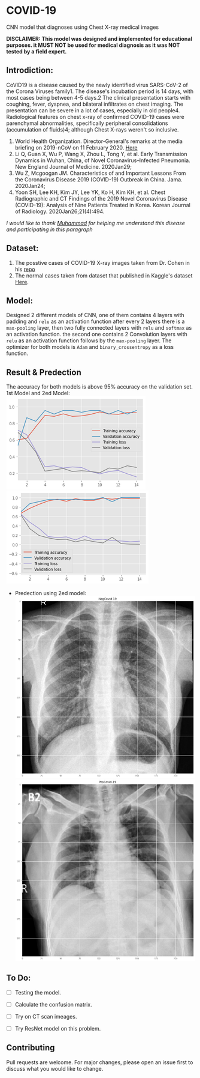 # COVID-19
CNN model that diagnoses using Chest X-ray medical images

**DISCLAIMER: This model was designed and implemented for educational purposes. it MUST NOT be used for medical diagnosis as it was NOT tested by a field expert.**

## Introdiction:
CoVID19 is a disease caused by the newly identified virus SARS-CoV-2 of the Corona Viruses family1. The disease's incubation period is 14 days, with most cases being between 4-5 days.2 The clinical presentation starts with coughing, fever, dyspnea, and bilateral infiltrates on chest imaging. The presentation can be severe in a lot of cases, especially in old people4. 
Radiological features on chest x-ray of confirmed COVID-19 cases were parenchymal abnormalities, specifically peripheral consolidations (accumulation of fluids)4; although Chest X-rays weren't so inclusive.


1.  World Health Organization. Director-General's remarks at the media briefing on 2019-nCoV on 11 February 2020. [Here](https://www.who.int/dg/speeches/detail/who-director-general-s-remarks-at-the-media-briefing-on-2019-ncov-on-11-february-2020)
2.  Li Q, Guan X, Wu P, Wang X, Zhou L, Tong Y, et al. Early Transmission Dynamics in Wuhan, China, of Novel Coronavirus–Infected Pneumonia. New England Journal of Medicine. 2020Jan29;
3.  Wu Z, Mcgoogan JM. Characteristics of and Important Lessons From the Coronavirus Disease 2019 (COVID-19) Outbreak in China. Jama. 2020Jan24;
4.  Yoon SH, Lee KH, Kim JY, Lee YK, Ko H, Kim KH, et al. Chest Radiographic and CT Findings of the 2019 Novel Coronavirus Disease (COVID-19): Analysis of Nine Patients Treated in Korea. Korean Journal of Radiology. 2020Jan26;21(4):494.

*I would like to thank [Muhammad](https://github.com/mrg0lden) for helping me understand this disease and participating in this paragraph*

## Dataset:

1. The posstive cases of COVID-19 X-ray images taken from Dr. Cohen in his 
[repo](https://github.com/ieee8023/covid-chestxray-dataset)
2. The normal cases taken from dataset that published in Kaggle's dataset 
[Here](https://www.kaggle.com/paultimothymooney/chest-xray-pneumonia/data#).


## Model:

Designed 2 different models of CNN, one of them contains 4 layers with padding and `relu` as an activation function after every 2 layers there is a `max-pooling` layer, then two fully connected layers with `relu` and `softmax` as an activation function. the second one contains 2 Convolution layers with `relu` as an activation function follows by the `max-pooling` layer. The optimizer for both models is `Adam` and `binary_crossentropy` as a loss function. 

## Result & Predection 
The accuracy for both models is above 95% accuracy on the validation set.
1st Model and 2ed Model: 
![](https://github.com/HebahAlshamlan/Covid-19/blob/master/img/Model2.png)
![](https://github.com/HebahAlshamlan/Covid-19/blob/master/img/Model1.png)

* Predection using 2ed model:
![](https://github.com/HebahAlshamlan/Covid-19/blob/master/img/Covid-19%2B.png)
![](https://github.com/HebahAlshamlan/Covid-19/blob/master/img/Covid-19-.png)
## To Do:
- [ ] Testing the model.
- [ ] Calculate the confusion matrix.
- [ ] Try on CT scan imeages.
- [ ] Try ResNet model on this problem.


## Contributing
Pull requests are welcome. For major changes, please open an issue first to discuss what you would like to change.
